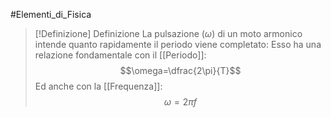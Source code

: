 #Elementi_di_Fisica 
>[!Definizione]  Definizione
>La pulsazione ($\omega$) di un moto armonico intende quanto rapidamente il periodo viene completato:
>Esso ha una relazione fondamentale con il [[Periodo]]:
>$$\omega=\dfrac{2\pi}{T}$$
>Ed anche con la [[Frequenza]]:
>$$\omega=2\pi f$$

